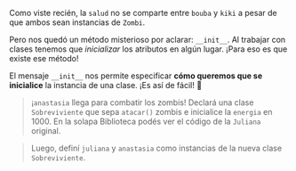 Como viste recién, la `salud` no se comparte entre `bouba` y `kiki` a pesar de que ambos sean instancias de `Zombi`.

Pero nos quedó un método misterioso por aclarar: `__init__`. Al trabajar con clases tenemos que *inicializar* los atributos en algún lugar. ¡Para eso es que existe ese método!

El mensaje `__init__` nos permite especificar **cómo queremos que se inicialice** la instancia de una clase. ¡Es así de fácil! :tada:

> ¡`anastasia` llega para combatir los zombis! Declará una clase `Sobreviviente` que sepa `atacar()` zombis e inicialice la `energia` en 1000. En la solapa Biblioteca podés ver el código de la `Juliana` original.

> Luego, definí `juliana` y `anastasia` como instancias de la nueva clase `Sobreviviente`.
